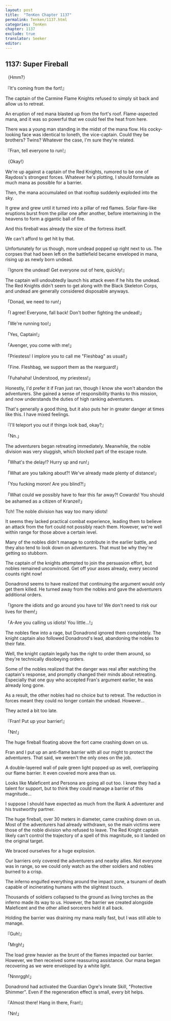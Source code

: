 ```yaml
---
layout: post
title:  "TenKen Chapter 1137"
permalink: Tenken/1137.html
categories: TenKen
chapter: 1137
exclude: true
translator: Seeker
editor: 
---
```

<h2>1137: Super Fireball</h2>

（Hmm?）

『It's coming from the fort!』

The captain of the Carmine Flame Knights refused to simply sit back and allow us to retreat.

An eruption of red mana blasted up from the fort's roof. Flame-aspected mana, and it was so powerful that we could feel the heat from here.

There was a young man standing in the midst of the mana flow. His cocky-looking face was identical to Ioneth, the vice-captain. Could they be brothers? Twins? Whatever the case, I'm sure they're related.

『Fran, tell everyone to run!』

（Okay!）

We're up against a captain of the Red Knights, rumored to be one of Raydoss's strongest forces. Whatever he's plotting, I should formulate as much mana as possible for a barrier.

Then, the mana accumulated on that rooftop suddenly exploded into the sky.

It grew and grew until it turned into a pillar of red flames. Solar flare-like eruptions burst from the pillar one after another, before intertwining in the heavens to form a gigantic ball of fire.

And this fireball was already the size of the fortress itself.

We can't afford to get hit by that.

Unfortunately for us though, more undead popped up right next to us. The corpses that had been left on the battlefield became enveloped in mana, rising up as newly born undead.

『Ignore the undead! Get everyone out of here, quickly!』

The captain will undoubtedly launch his attack even if he hits the undead. The Red Knights didn't seem to get along with the Black Skeleton Corps, and undead are generally considered disposable anyways.

「Donad, we need to run!」

「I agree! Everyone, fall back! Don't bother fighting the undead!」

「We're running too!」

「Yes, Captain!」

「Avenger, you come with me!」

「Priestess! I implore you to call me "Fleshbag" as usual!」

「Fine. Fleshbag, we support them as the rearguard!」

「Fuhahaha! Understood, my priestess!」

Honestly, I'd prefer it if Fran just ran, though I know she won't abandon the adventurers. She gained a sense of responsibility thanks to this mission, and now understands the duties of high ranking adventurers.

That's generally a good thing, but it also puts her in greater danger at times like this. I have mixed feelings.

『I'll teleport you out if things look bad, okay?』

「Nn.」

The adventurers began retreating immediately. Meanwhile, the noble division was very sluggish, which blocked part of the escape route.

「What's the delay!? Hurry up and run!」

「What are you talking about?! We've already made plenty of distance!」

「You fucking moron! Are you blind?!」

「What could we possibly have to fear this far away?! Cowards! You should be ashamed as a citizen of Kranzel!」

Tch! The noble division has way too many idiots!

It seems they lacked practical combat experience, leading them to believe an attack from the fort could not possibly reach them. However, we're well within range for those above a certain level.

Many of the nobles didn't manage to contribute in the earlier battle, and they also tend to look down on adventurers. That must be why they're getting so stubborn.

The captain of the knights attempted to join the persuasion effort, but nobles remained unconvinced. Get off your asses already, every second counts right now!

Donadrond seems to have realized that continuing the argument would only get them killed. He turned away from the nobles and gave the adventurers additional orders.

「Ignore the idiots and go around you have to! We don't need to risk our lives for them!」

「A-Are you calling us idiots! You little...!」

The nobles flew into a rage, but Donadrond ignored them completely. The knight captain also followed Donadrond's lead, abandoning the nobles to their fate.

Well, the knight captain legally has the right to order them around, so they're technically disobeying orders.

Some of the nobles realized that the danger was real after watching the captain's response, and promptly changed their minds about retreating. Especially that one guy who accepted Fran's argument earlier, he was already long gone.

As a result, the other nobles had no choice but to retreat. The reduction in forces meant they could no longer contain the undead. However...

They acted a bit too late.

『Fran! Put up your barrier!』

「Nn!」

The huge fireball floating above the fort came crashing down on us.

Fran and I put up an anti-flame barrier with all our might to protect the adventurers. That said, we weren't the only ones on the job.

A double-layered wall of pale green light popped up as well, overlapping our flame barrier. It even covered more area than us.

Looks like Maleficent and Persona are going all out too. I knew they had a talent for support, but to think they could manage a barrier of this magnitude...

I suppose I should have expected as much from the Rank A adventurer and his trustworthy partner.

The huge fireball, over 30 meters in diameter, came crashing down on us. Most of the adventurers had already withdrawn, so the main victims were those of the noble division who refused to leave. The Red Knight captain likely can't control the trajectory of a spell of this magnitude, so it landed on the original target.

We braced ourselves for a huge explosion.

Our barriers only covered the adventurers and nearby allies. Not everyone was in range, so we could only watch as the other soldiers and nobles burned to a crisp.

The inferno engulfed everything around the impact zone, a tsunami of death capable of incinerating humans with the slightest touch.

Thousands of soldiers collapsed to the ground as living torches as the inferno made its way to us. However, the barrier we created alongside Maleficent and the other allied sorcerers held it all back.

Holding the barrier was draining my mana really fast, but I was still able to manage.

『Guh!』

「Mrgh!」

The load grew heavier as the brunt of the flames impacted our barrier. However, we then received some reassuring assistance. Our mana began recovering as we were enveloped by a white light.

「Nnnrggh!」

Donadrond had activated the Guardian Ogre's Innate Skill, "Protective Shimmer". Even if the regeneration effect is small, every bit helps.

『Almost there! Hang in there, Fran!』

「Nn!」



